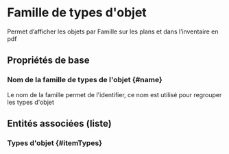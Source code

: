 <!--- THIS FILE IS GENERATED PLEASE DO NOT EDIT IT DIRECTLY --->
# Famille de types d'objet

Permet d’afficher les objets par Famille sur les plans et dans l’inventaire en pdf

## Propriétés de base

### Nom de la famille de types de l'objet {#name}
        
Le nom de la famille permet de l'identifier, ce nom est utilisé pour regrouper les types d'objet



## Entités associées (liste)

### Types d'objet {#itemTypes}
        




